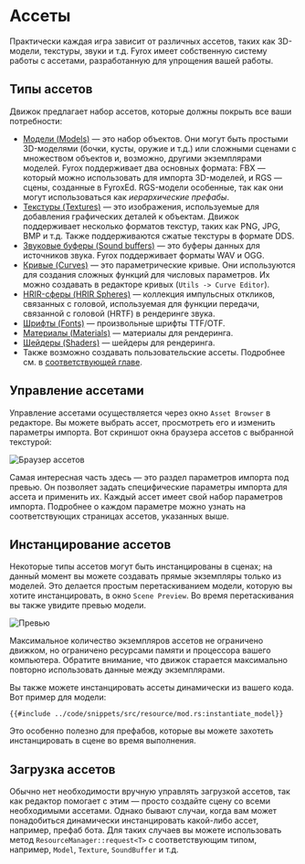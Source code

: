 # Ассеты

Практически каждая игра зависит от различных ассетов, таких как 3D-модели, текстуры, звуки и т.д. Fyrox имеет собственную систему работы с ассетами, разработанную для упрощения вашей работы.

## Типы ассетов

Движок предлагает набор ассетов, которые должны покрыть все ваши потребности:

- [Модели (Models)](../resources/model.md) — это набор объектов. Они могут быть простыми 3D-моделями (бочки, кусты, оружие и т.д.) или сложными сценами с множеством объектов и, возможно, другими экземплярами моделей. Fyrox поддерживает два основных формата: FBX — который можно использовать для импорта 3D-моделей, и RGS — сцены, созданные в FyroxEd. RGS-модели особенные, так как они могут использоваться как _иерархические префабы_.
- [Текстуры (Textures)](../resources/texture.md) — это изображения, используемые для добавления графических деталей к объектам. Движок поддерживает несколько форматов текстур, таких как PNG, JPG, BMP и т.д. Также поддерживаются сжатые текстуры в формате DDS.
- [Звуковые буферы (Sound buffers)](../resources/sound.md) — это буферы данных для источников звука. Fyrox поддерживает форматы WAV и OGG.
- [Кривые (Curves)](../resources/curve.md) — это параметрические кривые. Они используются для создания сложных функций для числовых параметров. Их можно создавать в редакторе кривых (`Utils -> Curve Editor`).
- [HRIR-сферы (HRIR Spheres)](../sound/hrtf.md) — коллекция импульсных откликов, связанных с головой, используемая для функции передачи, связанной с головой (HRTF) в рендеринге звука.
- [Шрифты (Fonts)](../ui/font.md) — произвольные шрифты TTF/OTF.
- [Материалы (Materials)](../rendering/materials.md) — материалы для рендеринга.
- [Шейдеры (Shaders)](../rendering/shaders.md) — шейдеры для рендеринга.
- Также возможно создавать пользовательские ассеты. Подробнее см. в [соответствующей главе](../resources/custom.md).

## Управление ассетами

Управление ассетами осуществляется через окно `Asset Browser` в редакторе. Вы можете выбрать ассет, просмотреть его и изменить параметры импорта. Вот скриншот окна браузера ассетов с выбранной текстурой:

![Браузер ассетов](assets.png)

Самая интересная часть здесь — это раздел параметров импорта под превью. Он позволяет задать специфические параметры импорта для ассета и применить их. Каждый ассет имеет свой набор параметров импорта. Подробнее о каждом параметре можно узнать на соответствующих страницах ассетов, указанных выше.

## Инстанцирование ассетов

Некоторые типы ассетов могут быть инстанцированы в сценах; на данный момент вы можете создавать прямые экземпляры только из моделей. Это делается простым перетаскиванием модели, которую вы хотите инстанцировать, в окно `Scene Preview`. Во время перетаскивания вы также увидите превью модели.

![Превью](preview.gif)

Максимальное количество экземпляров ассетов не ограничено движком, но ограничено ресурсами памяти и процессора вашего компьютера. Обратите внимание, что движок старается максимально повторно использовать данные между экземплярами.

Вы также можете инстанцировать ассеты динамически из вашего кода. Вот пример для модели:

```rust,no_run,edition2018
{{#include ../code/snippets/src/resource/mod.rs:instantiate_model}}
```

Это особенно полезно для префабов, которые вы можете захотеть инстанцировать в сцене во время выполнения.

## Загрузка ассетов

Обычно нет необходимости вручную управлять загрузкой ассетов, так как редактор помогает с этим — просто создайте сцену со всеми необходимыми ассетами. Однако бывают случаи, когда вам может понадобиться динамически инстанцировать какой-либо ассет, например, префаб бота. Для таких случаев вы можете использовать метод `ResourceManager::request<T>` с соответствующим типом, например, `Model`, `Texture`, `SoundBuffer` и т.д.